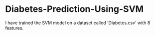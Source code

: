 # Diabetes-Prediction-Using-SVM
I have trained the SVM model on a dataset called 'Diabetes.csv' with 8 features.
